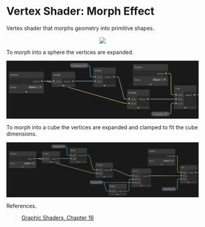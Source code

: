 # Vertex Shader: Morph Effect

Vertex shader that morphs geometry into primitive shapes.

<p align="center">
  <img align="center" src="example.gif"><br>
</p>

To morph into a sphere the vertices are expanded.
<p align="center">
  <img align="center" src="sphere_morph.png"><br>
</p>

To morph into a cube the vertices are expanded and clamped to fit the cube dimensions.
<p align="center">
  <img align="center" src="cube_morph.png"><br>
</p>

References.
> [Graphic Shaders, Chapter 16](http://web.engr.oregonstate.edu/~mjb/cgeducation/ShadersBookSecond/)
